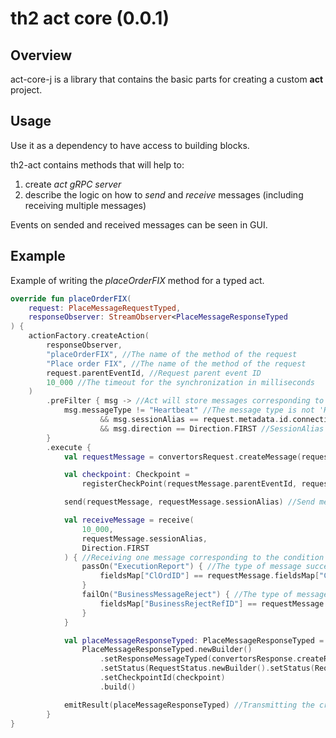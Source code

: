 # th2 act core (0.0.1)

## Overview

act-core-j is a library that contains the basic parts for creating a custom **act** project.

## Usage

Use it as a dependency to have access to building blocks.

th2-act contains methods that will help to:

1. create *act gRPC server*
2. describe the logic on how to *send* and *receive* messages (including receiving multiple messages) 

Events on sended and received messages can be seen in GUI.

## Example

Example of writing the *placeOrderFIX* method for a typed act.
```kotlin
override fun placeOrderFIX(
    request: PlaceMessageRequestTyped,
    responseObserver: StreamObserver<PlaceMessageResponseTyped
) {
    actionFactory.createAction(
        responseObserver,
        "placeOrderFIX", //The name of the method of the request
        "Place order FIX", //The name of the method of the request
        request.parentEventId, //Request parent event ID
        10_000 //The timeout for the synchronization in milliseconds
    )
        .preFilter { msg -> //Act will store messages corresponding to this prefilter in its message cache
            msg.messageType != "Heartbeat" //The message type is not 'Heartbeat'
                    && msg.sessionAlias == request.metadata.id.connectionId.sessionAlias //SessionAlias matches the sessionAlias of the message you are looking for 
                    && msg.direction == Direction.FIRST //SessionAlias matches the sessionAlias of the message you are looking for 
        }
        .execute {
            val requestMessage = convertorsRequest.createMessage(request) //Get a message from a typed request

            val checkpoint: Checkpoint =
                registerCheckPoint(requestMessage.parentEventId, request.description) //Checkpoint registration

            send(requestMessage, requestMessage.sessionAlias) //Send message

            val receiveMessage = receive(
                10_000,
                requestMessage.sessionAlias,
                Direction.FIRST
            ) { //Receiving one message corresponding to the condition with a wait of 10 seconds
                passOn("ExecutionReport") { //The type of message success ExecutionReport
                    fieldsMap["ClOrdID"] == requestMessage.fieldsMap["ClOrdID"] //ClOrdID of response message should be equal to this field in request message
                }
                failOn("BusinessMessageReject") { //The type of message success ExecutionReport
                    fieldsMap["BusinessRejectRefID"] == requestMessage.fieldsMap["ClOrdID"] //ClOrdID of response message should be equal to this field in request message
                }
            }

            val placeMessageResponseTyped: PlaceMessageResponseTyped = //Create PlaceMessageResponse object
                PlaceMessageResponseTyped.newBuilder()
                    .setResponseMessageTyped(convertorsResponse.createResponseMessage(receiveMessage))
                    .setStatus(RequestStatus.newBuilder().setStatus(RequestStatus.Status.SUCCESS))
                    .setCheckpointId(checkpoint)
                    .build()

            emitResult(placeMessageResponseTyped) //Transmitting the created placeMessageResponseTyped StreamObserver
        }
}